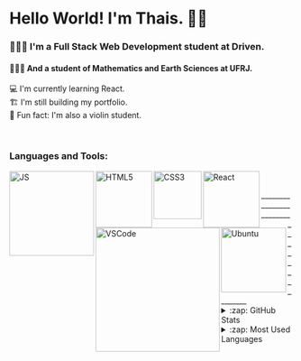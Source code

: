# Hello World! I'm Thais. 👋🏽

### 👩🏾‍💻 I'm a Full Stack Web Development student at Driven.
#### 👩🏾‍🔬 And a student of Mathematics and Earth Sciences at UFRJ.
💻 I'm currently learning React. <br />
🏗 I'm still building my portfolio. <br />
🎻 Fun fact: I'm also a violin student.

<br />


### Languages and Tools:

<img align="left" alt="JS" width="150px" src="https://img.shields.io/badge/JavaScript-323330?style=for-the-badge&logo=javascript&logoColor=F7DF1E" />
<img align="left" alt="HTML5" width="100px" src="https://img.shields.io/badge/HTML5-E34F26?style=for-the-badge&logo=html5&logoColor=white" />
<img align="left" alt="CSS3" width="85px" src="https://img.shields.io/badge/CSS3-1572B6?style=for-the-badge&logo=css3&logoColor=white" />
<img align="left" alt="React" width="100px" src="https://img.shields.io/badge/React-20232A?style=for-the-badge&logo=react&logoColor=61DAFB" />
<img align="left" alt="VSCode" width="220px" src="https://img.shields.io/badge/Visual_Studio_Code-0078D4?style=for-the-badge&logo=visual%20studio%20code&logoColor=white" />
<img align="left" alt="Ubuntu" width="115px" src="https://img.shields.io/badge/Ubuntu-E95420?style=for-the-badge&logo=ubuntu&logoColor=white" />
  
<br />
<br />
_______________________________________
<details>
  <summary>:zap: GitHub Stats</summary>

  <img align="center" alt="GitHub Stats" src="https://github-readme-stats.vercel.app/api?username=ThaisFReis" />

</details>

<details>
  <summary>:zap: Most Used Languages</summary>

<img align="center" alt="GitHub Top Languages" src="https://github-readme-stats.vercel.app/api/top-langs/?username=ThaisFReis" />

</details>
